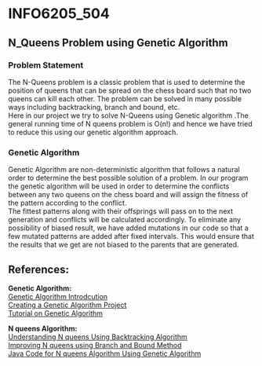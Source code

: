 # INFO6205_504
## N_Queens Problem using Genetic Algorithm
### Problem Statement
The N-Queens problem is a classic problem that is used to determine the position of queens that can be spread on the chess board such that no two queens can kill each other. The problem can be solved in many possible ways including backtracking, branch and bound, etc.   
Here in our project we try to solve N-Queens using Genetic algorithm .The general running time of N queens problem is O(n!) and hence we have tried to reduce this using our genetic algorithm approach.

### Genetic Algorithm

Genetic Algorithm are non-deterministic algorithm that follows a natural order to determine the best possible solution of a problem. 
In our program the genetic algorithm will be used in order to determine the conflicts between any two queens on the chess board and will assign the fitness of the pattern according to the conflict.  
The fittest patterns along with their offsprings will pass on to the next generation and conflicts will be calculated accordingly.
To eliminate any possibility of biased result, we have added mutations in our code so that a few mutated patterns are added after fixed intervals. This would ensure that the results that we get are not biased to the parents that are generated.


## References:  
**Genetic Algorithm:**  
[Genetic Algorithm Introdcution](https://towardsdatascience.com/introduction-to-genetic-algorithms-including-example-code-e396e98d8bf3)  
[Creating a Genetic Algorithm Project](http://www.theprojectspot.com/tutorial-post/creating-a-genetic-algorithm-for-beginners/3)  
[Tutorial on Genetic Algorithm](https://www.tutorialspoint.com/genetic_algorithms/index.htm)  

**N queens Algorithm:**  
[Understanding N queens Using Backtracking Algorithm](https://www.geeksforgeeks.org/n-queen-problem-backtracking-3/)  
[Improving N queens using Branch and Bound Method](https://www.geeksforgeeks.org/n-queen-problem-using-branch-and-bound/)  
[Java Code for N queens Algorithm Using Genetic Algorithm](http://mnemstudio.org/ai/ga/nqueens_java_ex1.txt)  

